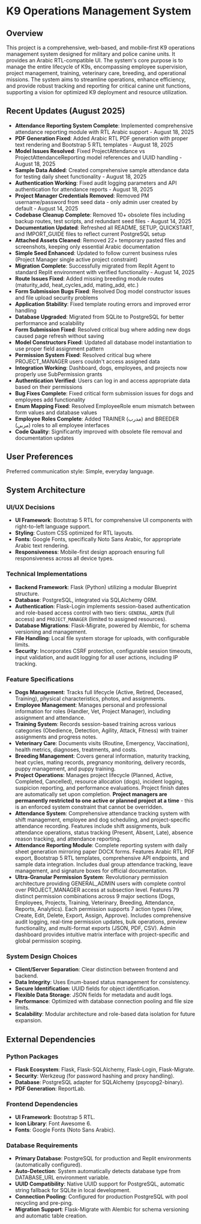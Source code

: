 # K9 Operations Management System

## Overview
This project is a comprehensive, web-based, and mobile-first K9 operations management system designed for military and police canine units. It provides an Arabic RTL-compatible UI. The system's core purpose is to manage the entire lifecycle of K9s, encompassing employee supervision, project management, training, veterinary care, breeding, and operational missions. The system aims to streamline operations, enhance efficiency, and provide robust tracking and reporting for critical canine unit functions, supporting a vision for optimized K9 deployment and resource utilization.

## Recent Updates (August 2025)
- **Attendance Reporting System Complete**: Implemented comprehensive attendance reporting module with RTL Arabic support - August 18, 2025
- **PDF Generation Fixed**: Added Arabic RTL PDF generation with proper text rendering and Bootstrap 5 RTL templates - August 18, 2025
- **Model Issues Resolved**: Fixed ProjectAttendance vs ProjectAttendanceReporting model references and UUID handling - August 18, 2025
- **Sample Data Added**: Created comprehensive sample attendance data for testing daily sheet functionality - August 18, 2025
- **Authentication Working**: Fixed audit logging parameters and API authentication for attendance reports - August 18, 2025
- **Project Manager Credentials Removed**: Removed PM username/password from seed data - only admin user created by default - August 14, 2025
- **Codebase Cleanup Complete**: Removed 10+ obsolete files including backup routes, test scripts, and redundant seed files - August 14, 2025
- **Documentation Updated**: Refreshed all README, SETUP, QUICKSTART, and IMPORT_GUIDE files to reflect current PostgreSQL setup
- **Attached Assets Cleaned**: Removed 22+ temporary pasted files and screenshots, keeping only essential Arabic documentation
- **Simple Seed Enhanced**: Updated to follow current business rules (Project Manager single active project constraint)
- **Migration Complete**: Successfully migrated from Replit Agent to standard Replit environment with verified functionality - August 14, 2025
- **Route Issues Fixed**: Added missing breeding module routes (maturity_add, heat_cycles_add, mating_add, etc.)
- **Form Submission Bugs Fixed**: Resolved Dog model constructor issues and file upload security problems
- **Application Stability**: Fixed template routing errors and improved error handling
- **Database Upgraded**: Migrated from SQLite to PostgreSQL for better performance and scalability
- **Form Submission Fixed**: Resolved critical bug where adding new dogs caused page refresh without saving
- **Model Constructors Fixed**: Updated all database model instantiation to use proper field assignment pattern
- **Permission System Fixed**: Resolved critical bug where PROJECT_MANAGER users couldn't access assigned data
- **Integration Working**: Dashboard, dogs, employees, and projects now properly use SubPermission grants
- **Authentication Verified**: Users can log in and access appropriate data based on their permissions
- **Bug Fixes Complete**: Fixed critical form submission issues for dogs and employees add functionality
- **Enum Mapping Fixed**: Resolved EmployeeRole enum mismatch between form values and database values
- **Employee Roles Complete**: Added TRAINER (مدرب) and BREEDER (مربي) roles to all employee interfaces
- **Code Quality**: Significantly improved with obsolete file removal and documentation updates

## User Preferences
Preferred communication style: Simple, everyday language.

## System Architecture

### UI/UX Decisions
- **UI Framework**: Bootstrap 5 RTL for comprehensive UI components with right-to-left language support.
- **Styling**: Custom CSS optimized for RTL layouts.
- **Fonts**: Google Fonts, specifically Noto Sans Arabic, for appropriate Arabic text rendering.
- **Responsiveness**: Mobile-first design approach ensuring full responsiveness across all device types.

### Technical Implementations
- **Backend Framework**: Flask (Python) utilizing a modular Blueprint structure.
- **Database**: PostgreSQL, integrated via SQLAlchemy ORM.
- **Authentication**: Flask-Login implements session-based authentication and role-based access control with two tiers: `GENERAL_ADMIN` (full access) and `PROJECT_MANAGER` (limited to assigned resources).
- **Database Migrations**: Flask-Migrate, powered by Alembic, for schema versioning and management.
- **File Handling**: Local file system storage for uploads, with configurable limits.
- **Security**: Incorporates CSRF protection, configurable session timeouts, input validation, and audit logging for all user actions, including IP tracking.

### Feature Specifications
- **Dogs Management**: Tracks full lifecycle (Active, Retired, Deceased, Training), physical characteristics, photos, and assignments.
- **Employee Management**: Manages personal and professional information for roles (Handler, Vet, Project Manager), including assignment and attendance.
- **Training System**: Records session-based training across various categories (Obedience, Detection, Agility, Attack, Fitness) with trainer assignments and progress notes.
- **Veterinary Care**: Documents visits (Routine, Emergency, Vaccination), health metrics, diagnoses, treatments, and costs.
- **Breeding Management**: Covers general information, maturity tracking, heat cycles, mating records, pregnancy monitoring, delivery records, puppy management, and puppy training.
- **Project Operations**: Manages project lifecycle (Planned, Active, Completed, Cancelled), resource allocation (dogs), incident logging, suspicion reporting, and performance evaluations. Project finish dates are automatically set upon completion. **Project managers are permanently restricted to one active or planned project at a time** - this is an enforced system constraint that cannot be overridden.
- **Attendance System**: Comprehensive attendance tracking system with shift management, employee and dog scheduling, and project-specific attendance recording. Features include shift assignments, bulk attendance operations, status tracking (Present, Absent, Late), absence reason tracking, and attendance reporting.
- **Attendance Reporting Module**: Complete reporting system with daily sheet generation mirroring paper DOCX forms. Features Arabic RTL PDF export, Bootstrap 5 RTL templates, comprehensive API endpoints, and sample data integration. Includes dual group attendance tracking, leave management, and signature boxes for official documentation.
- **Ultra-Granular Permission System**: Revolutionary permission architecture providing GENERAL_ADMIN users with complete control over PROJECT_MANAGER access at subsection level. Features 79 distinct permission combinations across 9 major sections (Dogs, Employees, Projects, Training, Veterinary, Breeding, Attendance, Reports, Analytics). Each permission supports 7 action types (View, Create, Edit, Delete, Export, Assign, Approve). Includes comprehensive audit logging, real-time permission updates, bulk operations, preview functionality, and multi-format exports (JSON, PDF, CSV). Admin dashboard provides intuitive matrix interface with project-specific and global permission scoping.

### System Design Choices
- **Client/Server Separation**: Clear distinction between frontend and backend.
- **Data Integrity**: Uses Enum-based status management for consistency.
- **Secure Identification**: UUID fields for object identification.
- **Flexible Data Storage**: JSON fields for metadata and audit logs.
- **Performance**: Optimized with database connection pooling and file size limits.
- **Scalability**: Modular architecture and role-based data isolation for future expansion.

## External Dependencies

### Python Packages
- **Flask Ecosystem**: Flask, Flask-SQLAlchemy, Flask-Login, Flask-Migrate.
- **Security**: Werkzeug (for password hashing and proxy handling).
- **Database**: PostgreSQL adapter for SQLAlchemy (psycopg2-binary).
- **PDF Generation**: ReportLab.

### Frontend Dependencies
- **UI Framework**: Bootstrap 5 RTL.
- **Icon Library**: Font Awesome 6.
- **Fonts**: Google Fonts (Noto Sans Arabic).

### Database Requirements
- **Primary Database**: PostgreSQL for production and Replit environments (automatically configured).
- **Auto-Detection**: System automatically detects database type from DATABASE_URL environment variable.
- **UUID Compatibility**: Native UUID support for PostgreSQL, automatic string fallback for SQLite in local development.
- **Connection Pooling**: Configured for production PostgreSQL with pool recycling and pre-ping.
- **Migration Support**: Flask-Migrate with Alembic for schema versioning and automatic table creation.